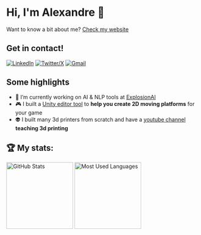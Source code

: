# Hi, I'm Alexandre 👋

Want to know a bit about me? [Check my website](https://apbetioli.github.io)

## Get in contact!

[![LinkedIn](https://skillicons.dev/icons?i=linkedin)](https://www.linkedin.com/in/apbetioli/)
[![Twitter/X](https://skillicons.dev/icons?i=twitter)](https://twitter.com/apbetioli)
[![Gmail](https://skillicons.dev/icons?i=gmail)](mailto:apbetioli@gmail.com)

## Some highlights

- 🔭 I’m currently working on AI & NLP tools at [ExplosionAI](https://explosion.ai)
- 🎮 I built a [Unity editor tool](https://assetstore.unity.com/packages/tools/level-design/moving-platform-maker-2d-71886) to **help you create 2D moving platforms** for your game
- 👽 I built many 3d printers from scratch and have a [youtube channel](https://www.youtube.com/channel/UCsW8AqQR62iwXoiWYfe-ovA) **teaching 3d printing**

<!--
## 📖 Read my blog:

<p>
<a target="_blank"href="https://dev.to/abetioli"><img alt="dev.to" src="https://img.shields.io/badge/dev.to-0A0A0A?style=for-the-badge&logo=dev.to&logoColor=white" /></a>
</p>
-->

## 🏆 My stats:

<p>
<img height=175 alt="GitHub Stats" src="https://github-readme-stats.vercel.app/api?username=apbetioli&show_icons=true&count_private=true&theme=transparent&rank_icon=github&hide=contribs" />
<img height=175 alt="Most Used Languages" src="https://github-readme-stats.vercel.app/api/top-langs/?username=apbetioli&layout=compact&theme=transparent&update=3" />
</p>

